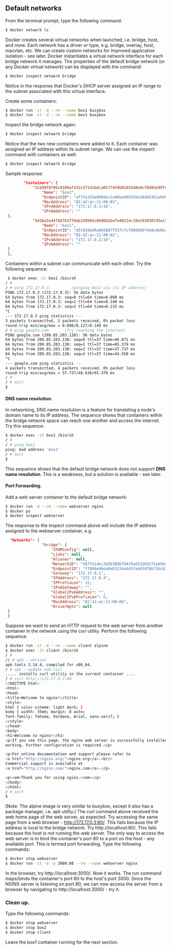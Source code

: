 ##  Default networks

From the terminal prompt, type the following command:
~~~bash
$ docker network ls
~~~

Docker creates several virtual networks when launched, i.e. bridge, host, and none. Each network has a driver or type, e.g. bridge, overlay, host, macvlan, etc. We can create custom networks for improved application isolation - see later. Docker instantiates a virtual network interface for each bridge network it manages. The properties of the default bridge network (or any Docker virtual network) can be displayed with the command:
~~~bash
$ docker inspect network bridge
~~~
Notice in the response that Docker's DHCP server assigned an IP range to the subnet associated with this virtual interface. 

Create some containers:
~~~bash
$ docker run -it -d --rm --name box1 busybox
$ docker run -it -d --rm --name box1 busybox
~~~
Inspect the bridge network again:
~~~bash
$ docker inspect network bridge
~~~
Notice that the two new containers were added to it. Each container was assigned an IP address within its subnet range.  We can use the inspect command with containers as well:
~~~bash
$ docker inspect network bridge
~~~
Sample response:
~~~json
        "Containers": {
            "3cb99f0796c0109af432c57141bdca0577459b9103448e9cf8d83e997c7cafb9": {
                "Name": "box2",
                "EndpointID": "af7fe325e890dec2a96ba485520a38d453b1a046eafc068c2aa0d59410c4c623",
                "MacAddress": "02:42:ac:11:00:03",
                "IPv4Address": "172.17.0.3/16",
                "IPv6Address": ""
 },
            "5d2ba3a447b67b3770ab158904c860662befe40214c18e1930307d5ac5eb877d": {
                "Name": "box1",
                "EndpointID": "d3183ded9a892887f53fc7cf60ddd6f4e8c8e8e289ab69b030f536d254862c6b",
                "MacAddress": "02:42:ac:11:00:02",
                "IPv4Address": "172.17.0.2/16",
                "IPv6Address": ""
 }
 },
~~~
Containers within a subnet can communicate with each other. Try the following sequence:
~~~bash
 $ docker exec -it box1 /bin/sh
/ # 
/ # ping 172.17.0.3.         (pinging box2 via its IP address)
PING 172.17.0.3 (172.17.0.3): 56 data bytes
64 bytes from 172.17.0.3: seq=0 ttl=64 time=0.098 ms
64 bytes from 172.17.0.3: seq=1 ttl=64 time=0.148 ms
64 bytes from 172.17.0.3: seq=2 ttl=64 time=0.135 ms
^C
--- 172.17.0.3 ping statistics ---
3 packets transmitted, 3 packets received, 0% packet loss
round-trip min/avg/max = 0.098/0.127/0.148 ms
/ # ping google.com.      (Try reaching the internet)
PING google.com (209.85.203.138): 56 data bytes
64 bytes from 209.85.203.138: seq=0 ttl=37 time=46.871 ms
64 bytes from 209.85.203.138: seq=1 ttl=37 time=65.379 ms
64 bytes from 209.85.203.138: seq=2 ttl=37 time=37.737 ms
64 bytes from 209.85.203.138: seq=3 ttl=37 time=44.558 ms
^C
--- google.com ping statistics ---
4 packets transmitted, 4 packets received, 0% packet loss
round-trip min/avg/max = 37.737/48.636/65.379 ms
/ # 
/ # exit
$
~~~

#### DNS name resolution.
In networking, DNS name resolution is a feature for translating a node's domain name to its IP address. The sequence shows that containers within the bridge network space can reach one another and access the internet. Try this sequence:
~~~bash
$ docker exec -it box1 /bin/sh
/ # 
/ # ping box2
ping: bad address 'box2'
/ # exit
$
~~~
This sequence shows that the default bridge network does not support __DNS name resolution__. This is a weakness, but a solution is available - see later.

#### Port Forwarding.
Add a web server container to the default bridge network: 
~~~bash
$ docker run -d --rm --name webserver nginx
$ docker ps
$ docker inspect webserver
~~~
The response to the inspect command above will include the IP address assigned to the webserver container, e.g.
~~~json
  "Networks": {
                "bridge": {
                    "IPAMConfig": null,
                    "Links": null,
                    "Aliases": null,
                    "NetworkID": "567fe1dec3d36309b79470ad33269271e650a88a53557d9ca17a7464a9af81ea",
                    "EndpointID": "ff888e96ea0e03234a6d57add3d78b726cb2e991343ce371c19b31f1fc071ecb",
                    "Gateway": "172.17.0.1",
                    "IPAddress": "172.17.0.4",
                    "IPPrefixLen": 16,
                    "IPv6Gateway": "",
                    "GlobalIPv6Address": "",
                    "GlobalIPv6PrefixLen": 0,
                    "MacAddress": "02:42:ac:11:00:04",
                    "DriverOpts": null
 }
 }
~~~
Suppose we want to send an HTTP request to the web server from another container in the network using the curl utility. Perform the following sequence:
~~~bash
$ docker run -it -d --rm --name client alpine
$ docker exec -it client /bin/sh
/ # 
// # apk --version
apk-tools 2.14.4, compiled for x86_64.
/ # apk --update add curl
..... installs curl utility in the current container ....
/ # curl http://172.17.0.3:80
<!DOCTYPE html>
<html>
<head>
<title>Welcome to nginx!</title>
<style>
html { color-scheme: light dark; }
body { width: 35em; margin: 0 auto;
font-family: Tahoma, Verdana, Arial, sans-serif; }
</style>
</head>
<body>
<h1>Welcome to nginx!</h1>
<p>If you see this page, the nginx web server is successfully installed and
working. Further configuration is required.</p>

<p>For online documentation and support please refer to
<a href="http://nginx.org/">nginx.org</a>.<br/>
Commercial support is available at
<a href="http://nginx.com/">nginx.com</a>.</p>

<p><em>Thank you for using nginx.</em></p>
</body>
</html>
/ # exit
$
~~~
[Note: The alpine image is very similar to busybox, except it also has a package manager, i.e. apk utility.]
The curl command above received the web home page of the web server, as expected. Try accessing the same page from a web browser - http://172.17.0.3:80/. This fails because the IP address is local to the bridge network. Try http://localhost:80/. This fails because the host is not running the web server. The only way to access the web server is to bind the container's port 80 to a port on the host - any available port. This is termed port forwarding. Type the following commands:
~~~bash
$ docker stop webserver
$ docker run -it -d -p 3000:80 --rm --name webserver nginx
~~~
In the browser, try http://localhost:3000/. Now it works. The run command maps/binds the container's port 80 to the host's port 3000. Since the NGINX server is listening on port 80, we can now access the server from a browser by navigating to http://localhost:3000/ - try it. 

### Clean up.

Type the following commands:
~~~bash
$ docker stop webserver
$ docker stop box2
$ docker stop client
~~~
Leave the box1 container running for the next section.